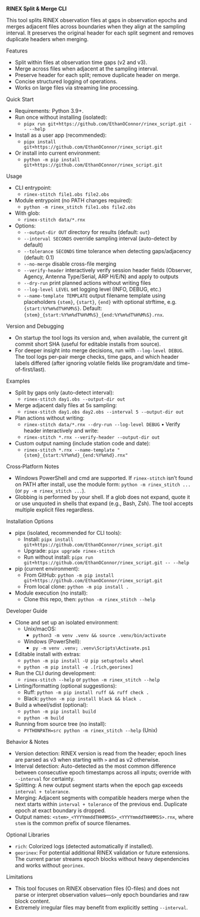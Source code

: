 **RINEX Split & Merge CLI**

This tool splits RINEX observation files at gaps in observation epochs and merges adjacent files across boundaries when they align at the sampling interval. It preserves the original header for each split segment and removes duplicate headers when merging.

Features
- Split within files at observation time gaps (v2 and v3).
- Merge across files when adjacent at the sampling interval.
- Preserve header for each split; remove duplicate header on merge.
- Concise structured logging of operations.
- Works on large files via streaming line processing.

Quick Start
- Requirements: Python 3.9+.
- Run once without installing (isolated):
  - `pipx run git+https://github.com/EthanOConnor/rinex_script.git -- --help`
- Install as a user app (recommended):
  - `pipx install git+https://github.com/EthanOConnor/rinex_script.git`
- Or install into current environment:
  - `python -m pip install git+https://github.com/EthanOConnor/rinex_script.git`

Usage
- CLI entrypoint:
  - `rinex-stitch file1.obs file2.obs`
- Module entrypoint (no PATH changes required):
  - `python -m rinex_stitch file1.obs file2.obs`
- With glob:
  - `rinex-stitch data/*.rnx`
- Options:
  - `--output-dir OUT` directory for results (default: `out`)
  - `--interval SECONDS` override sampling interval (auto-detect by default)
  - `--tolerance SECONDS` time tolerance when detecting gaps/adjacency (default: 0.1)
  - `--no-merge` disable cross-file merging
  - `--verify-header` interactively verify session header fields (Observer, Agency, Antenna Type/Serial, ARP H/E/N) and apply to outputs
  - `--dry-run` print planned actions without writing files
  - `--log-level LEVEL` set logging level (INFO, DEBUG, etc.)
  - `--name-template TEMPLATE` output filename template using placeholders `{stem}`, `{start}`, `{end}` with optional strftime, e.g. `{start:%Y%m%dT%H%M%S}`. Default: `{stem}_{start:%Y%m%dT%H%M%S}_{end:%Y%m%dT%H%M%S}.rnx`.

Version and Debugging
- On startup the tool logs its version and, when available, the current git commit short SHA (useful for editable installs from source).
- For deeper insight into merge decisions, run with `--log-level DEBUG`. The tool logs per-pair merge checks, time gaps, and which header labels differed (after ignoring volatile fields like program/date and time-of-first/last).

Examples
- Split by gaps only (auto-detect interval):
  - `rinex-stitch day1.obs --output-dir out`
- Merge adjacent daily files at 5s sampling:
  - `rinex-stitch day1.obs day2.obs --interval 5 --output-dir out`
- Plan actions without writing:
  - `rinex-stitch data/*.rnx --dry-run --log-level DEBUG`
• Verify header interactively and write:
  - `rinex-stitch *.rnx --verify-header --output-dir out`
- Custom output naming (include station code and date):
  - `rinex-stitch *.rnx --name-template "{stem}_{start:%Y%m%d}_{end:%Y%m%d}.rnx"`

Cross‑Platform Notes
- Windows PowerShell and cmd are supported. If `rinex-stitch` isn’t found on PATH after install, use the module form: `python -m rinex_stitch ...` (or `py -m rinex_stitch ...`).
- Globbing is performed by your shell. If a glob does not expand, quote it or use unquoted in shells that expand (e.g., Bash, Zsh). The tool accepts multiple explicit files regardless.

Installation Options
- pipx (isolated, recommended for CLI tools):
  - Install: `pipx install git+https://github.com/EthanOConnor/rinex_script.git`
  - Upgrade: `pipx upgrade rinex-stitch`
  - Run without install: `pipx run git+https://github.com/EthanOConnor/rinex_script.git -- --help`
- pip (current environment):
  - From GitHub: `python -m pip install git+https://github.com/EthanOConnor/rinex_script.git`
  - From local clone: `python -m pip install .`
- Module execution (no install):
  - Clone this repo, then: `python -m rinex_stitch --help`

Developer Guide
- Clone and set up an isolated environment:
  - Unix/macOS:
    - `python3 -m venv .venv && source .venv/bin/activate`
  - Windows (PowerShell):
    - `py -m venv .venv; .venv\Scripts\Activate.ps1`
- Editable install with extras:
  - `python -m pip install -U pip setuptools wheel`
  - `python -m pip install -e .[rich,georinex]`
- Run the CLI during development:
  - `rinex-stitch --help` or `python -m rinex_stitch --help`
- Linting/formatting (optional suggestions):
  - Ruff: `python -m pip install ruff && ruff check .`
  - Black: `python -m pip install black && black .`
- Build a wheel/sdist (optional):
  - `python -m pip install build`
  - `python -m build`
- Running from source tree (no install):
  - `PYTHONPATH=src python -m rinex_stitch --help` (Unix)

Behavior & Notes
- Version detection: RINEX version is read from the header; epoch lines are parsed as v3 when starting with `>` and as v2 otherwise.
- Interval detection: Auto-detected as the most common difference between consecutive epoch timestamps across all inputs; override with `--interval` for certainty.
- Splitting: A new output segment starts when the epoch gap exceeds `interval + tolerance`.
- Merging: Adjacent segments with compatible headers merge when the next starts within `interval + tolerance` of the previous end. Duplicate epoch at exact boundary is dropped.
- Output names: `<stem>_<YYYYmmddTHHMMSS>_<YYYYmmddTHHMMSS>.rnx`, where `stem` is the common prefix of source filenames.

Optional Libraries
- `rich`: Colorized logs (detected automatically if installed).
- `georinex`: For potential additional RINEX validation or future extensions. The current parser streams epoch blocks without heavy dependencies and works without `georinex`.

Limitations
- This tool focuses on RINEX observation files (O-files) and does not parse or interpret observation values—only epoch boundaries and raw block content.
- Extremely irregular files may benefit from explicitly setting `--interval`.
